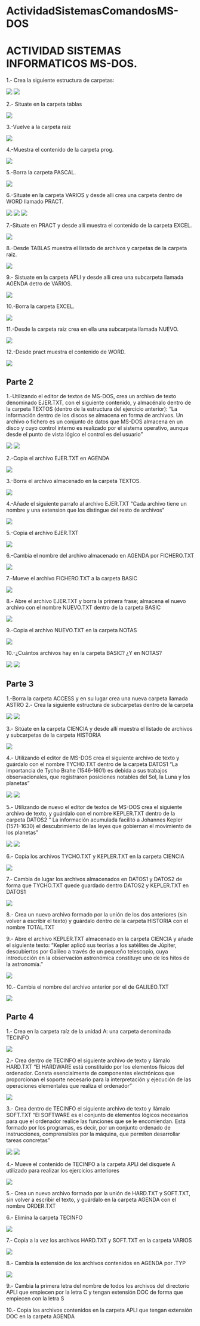 # ActividadSistemasComandosMS-DOS

# ACTIVIDAD SISTEMAS INFORMATICOS MS-DOS.

1.- Crea la siguiente estructura de carpetas: 

<img src="https://i.gyazo.com/c893eb48d7fe66903b385f163abae476.png">

<img src="https://i.gyazo.com/095eb86af6c237dd8e532ae5ce8fe43b.png">

2.- Situate en la carpeta tablas

<img src="https://i.gyazo.com/49ea726d5a63f6d4430319b8ce47da8f.png">

3.-Vuelve a la carpeta raiz

<img src="https://i.gyazo.com/1fca8d14d0bad9b986464da3ac6b4c34.png">

4.-Muestra el contenido de la carpeta prog.

<img src="https://i.gyazo.com/0aeec088f96de1115df27c3dd901e5ff.png">

5.-Borra la carpeta PASCAL.

<img src="https://i.gyazo.com/a91baf53a5907a1353405b3df5701d20.png">

6.-Situate en la carpeta VARIOS y desde alli crea una carpeta dentro de WORD llamado PRACT.

<img src="https://i.gyazo.com/8de9d9b33796122a1880fbb97bca17cc.png">

<img src="https://i.gyazo.com/a87a8b8730b4d6ee005fedc28bc102b0.png">

<img src="https://i.gyazo.com/3f8630f5cf6659df8b25feac4becfa0d.png">

7.-Situate en PRACT y desde alli muestra el contenido de la carpeta EXCEL.

<img src="https://i.gyazo.com/c94f783451f0bf2c3eba4bb962972ece.png">

8.-Desde TABLAS muestra el listado de archivos y carpetas de la carpeta raiz.

<img src="https://i.gyazo.com/f4b15521f0a099f519048e360aad266e.png">

9.- Sistuate en la carpeta APLI y desde alli crea una subcarpeta llamada AGENDA detro de VARIOS.

<img src="https://i.gyazo.com/74f19e26b8dca500f329cc112c7d25ab.png">

10.-Borra la carpeta EXCEL.

<img src="https://i.gyazo.com/c6f958c26f0efca5e1b2bf5232f2cafc.png">

11.-Desde la carpeta raiz crea en ella una subcarpeta llamada NUEVO.

<img src="https://i.gyazo.com/c96cb3d1a0b5182e000d8904d7ba9716.png">

12.-Desde pract muestra el contenido de WORD.

<img src="https://i.gyazo.com/eb8c72c0e6d8bc64a22eac55ba485a73.png">

## Parte 2

1.-Utilizando el editor de textos de MS-DOS, crea un archivo de texto denominado EJER.TXT, con el siguiente contenido, y almacénalo dentro de la carpeta TEXTOS (dentro de la estructura del ejercicio anterior):
“La información dentro de los discos se almacena en forma de archivos. Un archivo o fichero es un conjunto de datos que MS-DOS almacena en un disco y cuyo control interno es realizado por el sistema operativo, aunque desde el punto de vista lógico el control es del usuario” 

<img src="https://i.gyazo.com/b723128870d0d2235546a4149914e5ae.png">

<img src="https://i.gyazo.com/605803cf2684a3613c4063a2968146f3.png">

2.-Copia el archivo EJER.TXT en AGENDA

<img src="https://i.gyazo.com/20dcdbec85617bad95bc0979492ce23d.png">

3.-Borra el archivo almacenado en la carpeta TEXTOS.

<img src="https://i.gyazo.com/0e8c866c6159ef3689ff8a413cc3d398.png">

4.-Añade el siguiente parrafo al archivo EJER.TXT
"Cada archivo tiene un nombre y una extension que los distingue del resto de archivos"

<img src="https://i.gyazo.com/7bf127527112db258ce7962851d2bdcd.png">

5.-Copia el archivo EJER.TXT

<img src="https://gyazo.com/e825791a55d9502d4dcc26695e0377ac">

6.-Cambia el nombre del archivo almacenado en AGENDA por FICHERO.TXT

<img src="https://i.gyazo.com/1b32d44d3ee2d1bba689e2f2c14a2200.png">

7.-Mueve el archivo FICHERO.TXT a la carpeta BASIC

<img src="https://i.gyazo.com/12ebc120499a6a649fe25470daff3e89.png">

8.- Abre el archivo EJER.TXT y borra la primera frase; almacena el nuevo archivo con el nombre NUEVO.TXT dentro de la carpeta BASIC

<img src="https://i.gyazo.com/be4fe0eba7c9a12c5e8ec09418028ae0.png">

9.-Copia el archivo NUEVO.TXT en la carpeta NOTAS

<img src="https://i.gyazo.com/7d213e1e7e39fe6df6a511fc494d158b.png">

10.-¿Cuántos archivos hay en la carpeta BASIC? ¿Y en NOTAS?

<img src="https://i.gyazo.com/21ccc9229e6afab57c887b88690a7265.png">
<img src="https://i.gyazo.com/5835907cb0d22d032751662b0f4bb753.png">

## Parte 3

1.-Borra la carpeta ACCESS y en su lugar crea una nueva carpeta llamada ASTRO 2.- Crea la siguiente estructura de subcarpetas dentro de la carpeta 

<img src="https://i.gyazo.com/6799ea3c35f563f54202c9dd0be0da34.png">

<img src="https://i.gyazo.com/323504e33dd5e4025e1c10721eae3487.png">

3.- Sitúate en la carpeta CIENCIA y desde allí muestra el listado de archivos y subcarpetas de la carpeta HISTORIA 

<img src="https://i.gyazo.com/c76c498045d7ecc0ae41fe398da82c5d.png">

4.- Utilizando el editor de MS-DOS crea el siguiente archivo de texto y guárdalo con el nombre TYCHO.TXT dentro de la carpeta DATOS1 
“La importancia de Tycho Brahe (1546-1601) es debida a sus trabajos observacionales, que registraron posiciones notables del Sol, la Luna y los planetas” 

<img src="https://i.gyazo.com/98bb8d527b1793da3cff248eeca0599b.png">
<img src="https://i.gyazo.com/1d595b2bf97ee0945504c32887e363ed.png">

5.- Utilizando de nuevo el editor de textos de MS-DOS crea el siguiente archivo de texto, y guárdalo con el nombre KEPLER.TXT dentro de la carpeta DATOS2 
“ La información acumulada facilitó a Johannes Kepler (1571-1630) el descubrimiento de las leyes que gobiernan el movimiento de los planetas” 

<img src="https://i.gyazo.com/ccaa2009e9934f160c912d3fd4f42f0d.png">
<img src="https://i.gyazo.com/2b8e7ab0fc09d3c9aacb68cd3f5c5982.png">

6.- Copia los archivos TYCHO.TXT y KEPLER.TXT en la carpeta CIENCIA 

<img src="https://i.gyazo.com/d9ff5a82cd7236ae7d053d910274a7d2.png">

7.- Cambia de lugar los archivos almacenados en DATOS1 y DATOS2 de forma que TYCHO.TXT quede guardado dentro DATOS2 y KEPLER.TXT en DATOS1 

<img src="https://i.gyazo.com/01bf20f609edcd2269269a155ac9cbe1.png">

8.- Crea un nuevo archivo formado por la unión de los dos anteriores (sin volver a escribir el texto) y guárdalo dentro de la carpeta HISTORIA con el nombre TOTAL.TXT 



9.- Abre el archivo KEPLER.TXT almacenado en la carpeta CIENCIA y añade el siguiente texto: 
“Kepler aplicó sus teorías a los satélites de Júpiter, descubiertos por Galileo a través de un pequeño telescopio, cuya introducción en la observación astronómica constituye uno de los hitos de la astronomía.”

<img src="https://i.gyazo.com/32b9395487efe760a50db3d21f367bcc.png">

10.- Cambia el nombre del archivo anterior por el de GALILEO.TXT

<IMG SRC="https://i.gyazo.com/940e3323859d0c4c794a7936c767eafd.png">

## Parte 4

1.- Crea en la carpeta raíz de la unidad A: una carpeta denominada TECINFO  

<img src="https://i.gyazo.com/de0b3e40da49ff2a80969957d17b108d.png">

2.- Crea dentro de TECINFO el siguiente archivo de texto y llámalo HARD.TXT 
“El HARDWARE está constituido por los elementos físicos del ordenador. Consta esencialmente de componentes electrónicos que proporcionan el soporte necesario para la interpretación y ejecución de las operaciones elementales que realiza el ordenador”

<img src="https://i.gyazo.com/2d64e286ac5b0eabfc2475aa86f88ab8.png">

3.- Crea dentro de TECINFO el siguiente archivo de texto y llámalo SOFT.TXT 
“El SOFTWARE es el conjunto de elementos lógicos necesarios para que el ordenador realice las funciones que se le encomiendan. Está formado por los programas, es decir, por un conjunto ordenado de instrucciones, comprensibles por la máquina, que permiten desarrollar tareas concretas” 

<img src="https://i.gyazo.com/396e0c5212c9a1e04615c4e8f3683192.png">
<img src="https://i.gyazo.com/c34bd576b561b04cb790f1520dfe4220.png">

4.- Mueve el contenido de TECINFO a la carpeta APLI del disquete A utilizado para realizar los ejercicios anteriores 

<img src="https://i.gyazo.com/85c2852ca66ff6467f8d50a40fd5bdc8.png">

5.- Crea un nuevo archivo formado por la unión de HARD.TXT y SOFT.TXT, sin volver a escribir el texto, y guárdalo en la carpeta AGENDA con el nombre ORDER.TXT 



6.- Elimina la carpeta TECINFO 

<img src="https://i.gyazo.com/8d91f25a731006c3925343a0256b6912.png">

7.- Copia a la vez los archivos HARD.TXT y SOFT.TXT en la carpeta VARIOS 

<img src="https://i.gyazo.com/547914fe49f0b886469a40b2fb72434f.png">

8.- Cambia la extensión de los archivos contenidos en AGENDA por .TYP 

<img src="https://i.gyazo.com/580592885eb24a32047fa1fd9ef2b865.png">

9.- Cambia la primera letra del nombre de todos los archivos del directorio APLI que empiecen por la letra C y tengan extensión DOC de forma que empiecen con la letra S 

10.- Copia los archivos contenidos en la carpeta APLI que tengan extensión DOC en la carpeta AGENDA
